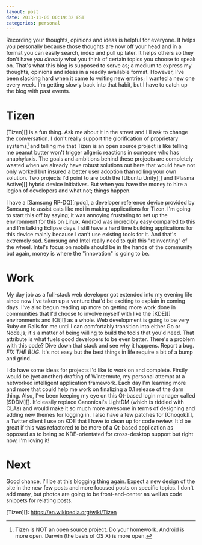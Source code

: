 ```yaml
---
layout: post
date: 2013-11-06 00:19:32 EST
categories: personal
---
```


Recording your thoughts, opinions and ideas is helpful for everyone. It helps
you personally because those thoughts are now off your head and in a format
you can easily search, index and pull up later. It helps others so they don't
have *you directly* what you think of certain topics you choose to speak on.
That's what this blog is supposed to serve as; a medium to express my
thoughts, opinions and ideas in a readily available format. However, I've been
slacking hard when it came to writing new entries; I wanted a new one every
week. I'm getting slowly back into that habit, but I have to catch up the blog
with past events.

# Tizen

[Tizen][] is a fun thing. Ask me about it in the street and I'll ask to change
the conversation. I don't really support the glorification of proprietary
systems[^1] and telling me that Tizen is an open source project is like
telling me peanut butter won't trigger allgeric reactions in someone who has
anaphylaxis. The goals and ambitions behind these projects are completely
wasted when we already have robust solutions out here that would have not only
worked but insured a better user adoption than rolling your own solution. Two
projects I'd point to are both the [Ubuntu Unity][] and [Plasma Active][]
hybrid device initiatives. But when you have the money to hire a legion of
developers and what not; things happen.

I have a [Samsung RP-DQ][rpdq], a developer reference device provided by
Samsung to assist cats like moi in making applications for Tizen. I'm going to
start this off by saying; it was annoying frustating to set up the environment
for this on Linux. Android was incredibly easy compared to this and I'm
talking Eclipse days. I still have a hard time building applications for this
device mainly because I can't use existing tools for it. And that's extremely
sad. Samsung and Intel really need to quit this "reinventing" of the wheel.
Intel's focus on mobile should be in the hands of the community but again,
money is where the "innovation" is going to be.

# Work

My day job as a full-stack web developer got extended into my evening life
since now I've taken up a venture that'd be exciting to explain in coming
days. I've also begun reading up more on getting more work done in communities
that I'd choose to involve myself with like the [KDE][] environments and
[Qt][] as a whole. Web development is going to be very Ruby on Rails for me
until I can comfortably transition into either Go or Node.js; it's a matter of
being willing to build the tools that you'd need. That attribute is what fuels
good developers to be even better. There's a problem with this code? Dive down
that stack and see why it happens. Report a bug. *FIX THE BUG*. It's not easy
but the best things in life require a bit of a bump and grind.

I do have some ideas for projects I'd like to work on and complete. Firstly
would be (yet another) drafting of Wintermute, my personal attempt at a
networked intelligent application framework. Each day I'm learning more and
more that could help me work on finalizing a 0.1 release of the darn thing.
Also, I've been keeping my eye on this Qt-based login manager called [SDDM][].
It'd easily replace Canonical's LightDM (which is riddled with CLAs) and would
make it so much more awesome in terms of designing and adding new themes for
logging in. I also have a few patches for [Choqok][], a Twitter client I use
on KDE that I have to clean up for code review. It'd be great if this was
refactored to be more of a Qt-based application as opposed as to being so
KDE-orientated for cross-desktop support but right now, I'm loving it!

# Next

Good chance, I'll be at this blogging thing again. Expect a new design of the
site in the new few posts and more focused posts on specific topics. I don't
add many, but photos are going to be front-and-center as well as code snippets
for relating posts.

[Tizen][]: https://en.wikipedia.org/wiki/Tizen
[^1]: Tizen is NOT an open source project. Do your homework. Android is more
open. Darwin (the basis of OS X) is more open.
